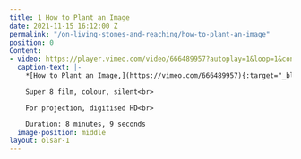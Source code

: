 ```yaml
---
title: 1 How to Plant an Image
date: 2021-11-15 16:12:00 Z
permalink: "/on-living-stones-and-reaching/how-to-plant-an-image"
position: 0
Content:
- video: https://player.vimeo.com/video/666489957?autoplay=1&loop=1&controls=false
  caption-text: |-
    *[How to Plant an Image,](https://vimeo.com/666489957){:target="_blank"}* 2020<br>

    Super 8 film, colour, silent<br>

    For projection, digitised HD<br>

    Duration: 8 minutes, 9 seconds
  image-position: middle
layout: olsar-1
---
```


